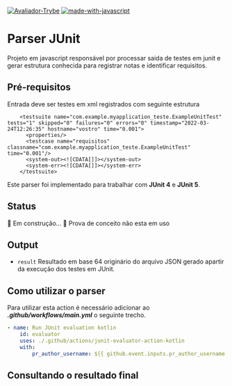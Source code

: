 [![Avaliador-Trybe](https://img.shields.io/badge/avaliador-trybe-green.svg)](https://github.com/Naereen/badges)
 [![made-with-javascript](https://img.shields.io/badge/Made%20with-JavaScript-1f425f.svg)](https://www.javascript.com)

# Parser JUnit

Projeto em javascript responsável por processar saida de testes em junit e gerar estrutura conhecida para registrar notas e identificar requisitos.
## Pré-requisitos

Entrada deve ser testes em xml registrados com seguinte estrutura

``` <?xml version="1.0" encoding="UTF-8"?>
    <testsuite name="com.example.myapplication_teste.ExampleUnitTest" tests="1" skipped="0" failures="0" errors="0" timestamp="2022-03-24T12:26:35" hostname="vostro" time="0.001">
      <properties/>
      <testcase name="requisitos" classname="com.example.myapplication_teste.ExampleUnitTest" time="0.001"/>
      <system-out><![CDATA[]]></system-out>
      <system-err><![CDATA[]]></system-err>
    </testsuite>

```
Este parser foi implementado para trabalhar com **JUnit 4** e **JUnit 5**. 

## Status

🚧 Em construção... 🚧
Prova de conceito não esta em uso

<!-- ## Inputs
- ```pr_author_username``` 
  **Campo obrigatório**
  Nome do usuário responsável pelo pull request, essa informação é advinda do próprio github. -->

## Output 
  - ```result```
  Resultado em base 64 originário do arquivo JSON gerado apartir da execução dos testes em JUnit.


## Como utilizar o parser 
Para utilizar esta action é necessário adicionar ao ***.github/workflows/main.yml*** o seguinte trecho.

```yml 
- name: Run JUnit evaluation kotlin
    id: evaluator
    uses: ./.github/actions/junit-evaluator-action-kotlin
    with:
        pr_author_username: ${{ github.event.inputs.pr_author_username }}

```

## Consultando o resultado final

